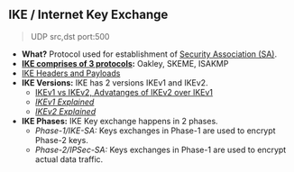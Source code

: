 ## IKE / Internet Key Exchange
> UDP src,dst port:500
- **What?** Protocol used for establishment of [Security Association (SA)](../Terms). 
- **[IKE comprises of 3 protocols](Oakley_SKEME_ISAKMP.md):** Oakley, SKEME, ISAKMP
- [IKE Headers and Payloads](IKE_Headers_Payloads)
- **IKE Versions:** IKE has 2 versions IKEv1 and IKEv2.
  - [IKEv1 vs IKEv2, Advatanges of IKEv2 over IKEv1](IKEv1_vs_IKEv2)
  - *[IKEv1 Explained](IKEv1)*
  - *[IKEv2 Explained](IKEv2)*
- **IKE Phases:** IKE Key exchange happens in 2 phases.
  - *Phase-1/IKE-SA:* Keys exchanges in Phase-1 are used to encrypt Phase-2 keys.
  - *Phase-2/IPSec-SA:* Keys exchanges in Phase-1 are used to encrypt actual data traffic.

